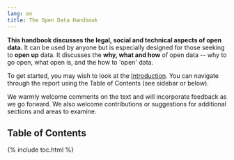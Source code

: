 ```yaml
---
lang: en
title: The Open Data Handbook
---
```


**This handbook discusses the legal, social and technical aspects of open data.** It can be used by anyone but is especially designed for those seeking to **open up** data. It discusses the **why, what and how** of open data -- why to go open, what open is, and the how to 'open' data.

To get started, you may wish to look at the [Introduction](introduction/). You can navigate through the report using the Table of Contents (see sidebar or below).

We warmly welcome comments on the text and will incorporate feedback as we go forward. We also welcome contributions or suggestions for additional sections and areas to examine.

## Table of Contents

{% include toc.html %}
